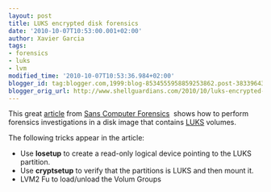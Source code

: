 ```yaml
---
layout: post
title: LUKS encrypted disk forensics
date: '2010-10-07T10:53:00.001+02:00'
author: Xavier Garcia
tags:
- forensics
- luks
- lvm
modified_time: '2010-10-07T10:53:36.984+02:00'
blogger_id: tag:blogger.com,1999:blog-8534555958859253862.post-3833964379645882820
blogger_orig_url: http://www.shellguardians.com/2010/10/luks-encrypted-disk-forensics.html
---
```

This great [article](https://blogs.sans.org/computer-forensics/2010/10/06/images-dmcrypt-lvm2/) from [Sans Computer Forensics](https://blogs.sans.org/computer-forensics/)  shows how to perform forensics investigations in a disk image that contains [LUKS](http://en.wikipedia.org/wiki/LUKS) volumes.  
  
The following tricks appear in the article:  

*   Use **losetup** to create a read-only logical device pointing to the LUKS partition.
*   Use **cryptsetup** to verify that the partitions is LUKS and then mount it.
*   LVM2 Fu to load/unload the Volum Groups
